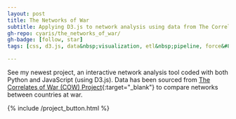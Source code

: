 ```yaml
---
layout: post
title: The Networks of War
subtitle: Applying D3.js to network analysis using data from The Correlates of War (COW) Project.
gh-repo: cyaris/the_networks_of_war/
gh-badge: [follow, star]
tags: [css, d3.js, data&nbsp;visualization, etl&nbsp;pipeline, force&#8209;directed&nbsp;graph, html, javascript, network&nbsp;analysis, pandas, pandasql, python, web&nbsp;development]

---
```


See my newest project, an interactive network analysis tool coded with both Python and JavaScript (using D3.js). Data has been sourced from [The Correlates of War (COW) Project](https://correlatesofwar.org/data-sets/COW-war){:target="_blank"} to compare networks between countries at war.

<style>

  .btn-group {
    width: 257.5px;
  }

</style>

{% include /project_button.html %}
